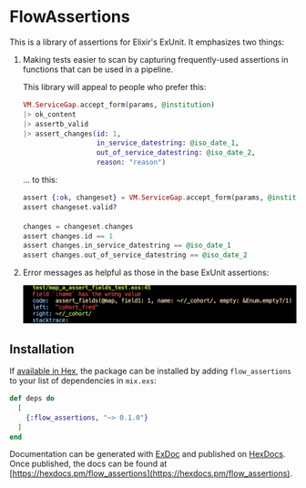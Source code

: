 # FlowAssertions

This is a library of assertions for Elixir's ExUnit. It emphasizes two things:

1. Making tests easier to scan by capturing frequently-used assertions in
   functions that can be used in a pipeline.

   This library will appeal to people who prefer this:

      ```elixir
      VM.ServiceGap.accept_form(params, @institution)
      |> ok_content
      |> assertb_valid
      |> assert_changes(id: 1,
                        in_service_datestring: @iso_date_1,
                        out_of_service_datestring: @iso_date_2,
                        reason: "reason")
      ```
      
   ... to this:
   
      ```elixir
      assert {:ok, changeset} = VM.ServiceGap.accept_form(params, @institution)
      assert changeset.valid?
      
      changes = changeset.changes
      assert changes.id == 1
      assert changes.in_service_datestring == @iso_date_1
      assert changes.out_of_service_datestring == @iso_date_2
      ```
   

2. Error messages as helpful as those in the base ExUnit assertions:

   <img src="/pics/error.png"/>

## Installation

If [available in Hex](https://hex.pm/docs/publish), the package can be installed
by adding `flow_assertions` to your list of dependencies in `mix.exs`:

```elixir
def deps do
  [
    {:flow_assertions, "~> 0.1.0"}
  ]
end
```

Documentation can be generated with [ExDoc](https://github.com/elixir-lang/ex_doc)
and published on [HexDocs](https://hexdocs.pm). Once published, the docs can
be found at [https://hexdocs.pm/flow_assertions](https://hexdocs.pm/flow_assertions).

